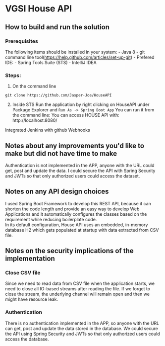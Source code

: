 # VGSI House API

## How to build and run the solution 

### Prerequisites

The following items should be installed in your system:
    -  Java 8
    -  git command line tool(https://help.github.com/articles/set-up-git)
    -  Prefered IDE: 
        -  Spring Tools Suite (STS)
        -  IntelliJ IDEA

### Steps:

1. On the command line
```
git clone https://github.com/Jasper-Joe/HouseAPI
```
2. Inside STS
Run the application  by right clicking on HouseAPI  under Package Explorer and <code>Run As -> Spring Boot App</code>
You can run it from the command line:
You can access HOUSE API with:  http://localhost:8080/

Integrated Jenkins with github Webhooks

## Notes about any improvements you'd like to make but did not have time to make
Authentication is not implemented in the APP, anyone with the URL could get, post and update the data. I could secure the API with Spring Security and JWTs so that only authorized users could access the dataset. 

## Notes on any API design choices
I used Spring Boot Framework to develop this REST API, because it can shorten the code length and provide an easy way to develop Web Applications and it automatically configures the classes based on the requirement while reducing boilerplate code.  
In its default configuration, House API uses an embedded, in-memory database H2 which gets populated at startup with data extracted from CSV file. 

## Notes on the security implications of the implementation

### Close CSV file
Since we need to read data from CSV file when the application starts, we need to close all IO-based streams after reading the file. If we forget to close the stream, the underlying channel will remain open and then we might have resource leak. 

### Authentication
There is no authentication implemented in the APP, so anyone with the URL can get, post and update the data stored in the database. We could secure the API using Spring Security and JWTs so that only authorized users could access the database. 

